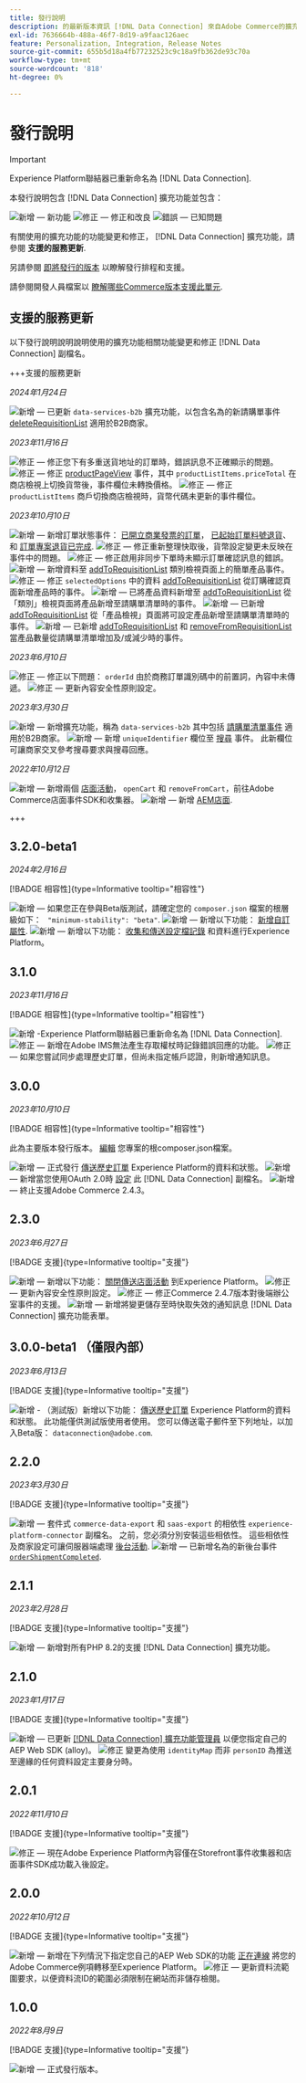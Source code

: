 ```yaml
---
title: 發行說明
description: 的最新版本資訊 [!DNL Data Connection] 來自Adobe Commerce的擴充功能。
exl-id: 7636664b-488a-46f7-8d19-a9faac126aec
feature: Personalization, Integration, Release Notes
source-git-commit: 655b5d18a4fb77232523c9c18a9fb362de93c70a
workflow-type: tm+mt
source-wordcount: '818'
ht-degree: 0%

---
```


# 發行說明

>[!IMPORTANT]
>
>Experience Platform聯結器已重新命名為 [!DNL Data Connection].

本發行說明包含 [!DNL Data Connection] 擴充功能並包含：

![新增](../assets/new.svg)  — 新功能
![修正](../assets/fix.svg)  — 修正和改良
![錯誤](../assets/bug.svg)  — 已知問題

有關使用的擴充功能的功能變更和修正， [!DNL Data Connection] 擴充功能，請參閱 **支援的服務更新**.

另請參閱 [即將發行的版本](https://experienceleague.adobe.com/docs/commerce-operations/release/planning/schedule.html) 以瞭解發行排程和支援。

請參閱開發人員檔案以 [瞭解哪些Commerce版本支援此單元](https://experienceleague.adobe.com/docs/commerce-operations/release/product-availability.html).

## 支援的服務更新

以下發行說明說明說明使用的擴充功能相關功能變更和修正 [!DNL Data Connection] 副檔名。

+++支援的服務更新

_2024年1月24日_

![新增](../assets/new.svg)  — 已更新 `data-services-b2b` 擴充功能，以包含名為的新請購單事件 [deleteRequisitionList](events.md#deleterequisitionlist) 適用於B2B商家。

_2023年11月16日_

![修正](../assets/fix.svg)  — 修正您下有多重送貨地址的訂單時，錯誤訊息不正確顯示的問題。
![修正](../assets/fix.svg)  — 修正 [productPageView](events.md#productpageview) 事件，其中 `productListItems.priceTotal` 在商店檢視上切換貨幣後，事件欄位未轉換價格。
![修正](../assets/fix.svg)  — 修正 `productListItems` 商戶切換商店檢視時，貨幣代碼未更新的事件欄位。

_2023年10月10日_

![新增](../assets/new.svg)  — 新增訂單狀態事件： [已開立商業發票的訂單](events-backoffice.md#orderinvoiced)， [已起始訂單料號退貨](events-backoffice.md#orderitemsreturninitiated)、和 [訂單專案退貨已完成](events-backoffice.md#orderitemreturncompleted).
![修正](../assets/fix.svg)  — 修正重新整理快取後，貨幣設定變更未反映在事件中的問題。
![修正](../assets/fix.svg)  — 修正啟用非同步下單時未顯示訂單確認訊息的錯誤。
![新增](../assets/new.svg)  — 新增資料至 [addToRequisitionList](events.md#addtorequisitionlist) 類別檢視頁面上的簡單產品事件。
![修正](../assets/fix.svg)  — 修正 `selectedOptions` 中的資料 [addToRequisitionList](events.md#addtorequisitionlist) 從訂購確認頁面新增產品時的事件。
![新增](../assets/new.svg)  — 已將產品資料新增至 [addToRequisitionList](events.md#addtorequisitionlist) 從「類別」檢視頁面將產品新增至請購單清單時的事件。
![新增](../assets/new.svg)  — 已新增 [addToRequisitionList](events.md#addtorequisitionlist) 從「產品檢視」頁面將可設定產品新增至請購單清單時的事件。
![新增](../assets/new.svg)  — 已新增 [addToRequisitionList](events.md#addtorequisitionlist) 和 [removeFromRequisitionList](events.md#removefromrequisitionlist) 當產品數量從請購單清單增加及/或減少時的事件。

_2023年6月10日_

![修正](../assets/fix.svg)  — 修正以下問題： `orderId` 由於商務訂單識別碼中的前置詞，內容中未傳遞。
![修正](../assets/fix.svg)  — 更新內容安全性原則設定。

_2023年3月30日_

![新增](../assets/new.svg)  — 新增擴充功能，稱為 `data-services-b2b` 其中包括 [請購單清單事件](events.md#b2b-events) 適用於B2B商家。
![新增](../assets/new.svg)  — 新增 `uniqueIdentifier` 欄位至 [搜尋](events.md#search-events) 事件。 此新欄位可讓商家交叉參考搜尋要求與搜尋回應。

_2022年10月12日_

![新增](../assets/new.svg)  — 新增兩個 [店面活動](events.md)， `openCart` 和 `removeFromCart`，前往Adobe Commerce店面事件SDK和收集器。
![新增](../assets/new.svg)  — 新增 [AEM店面](overview.md#aem-support).

+++

## 3.2.0-beta1

_2024年2月16日_

[!BADGE 相容性]{type=Informative tooltip="相容性"}

![新增](../assets/new.svg)  — 如果您正在參與Beta版測試，請確定您的 `composer.json` 檔案的根層級如下： ` "minimum-stability": "beta"`.
![新增](../assets/new.svg)  — 新增以下功能： [新增自訂屬性](update-xdm.md#update-schema-with-time-series-behavioral-and-back-office-event-data).
![新增](../assets/new.svg)  — 新增以下功能： [收集和傳送設定檔記錄](connect-data.md#send-customer-profile-data) 和資料進行Experience Platform。

## 3.1.0

_2023年11月16日_

[!BADGE 相容性]{type=Informative tooltip="相容性"}

![新增](../assets/new.svg) -Experience Platform聯結器已重新命名為 [!DNL Data Connection].
![修正](../assets/new.svg)  — 新增在Adobe IMS無法產生存取權杖時記錄錯誤回應的功能。
![修正](../assets/new.svg)  — 如果您嘗試同步處理歷史訂單，但尚未指定帳戶認證，則新增通知訊息。

## 3.0.0

_2023年10月10日_

[!BADGE 相容性]{type=Informative tooltip="相容性"}

此為主要版本發行版本。 [編輯](install.md#update-the-data-connection) 您專案的根composer.json檔案。

![新增](../assets/new.svg)  — 正式發行 [傳送歷史訂單](connect-data.md#send-historical-order-data) Experience Platform的資料和狀態。
![新增](../assets/new.svg)  — 新增當您使用OAuth 2.0時 [設定](connect-data.md#connect-commerce-data-to-adobe-experience-platform) 此 [!DNL Data Connection] 副檔名。
![新增](../assets/new.svg)  — 終止支援Adobe Commerce 2.4.3。

## 2.3.0

_2023年6月27日_

[!BADGE 支援]{type=Informative tooltip="支援"}

![新增](../assets/new.svg)  — 新增以下功能： [關閉傳送店面活動](connect-data.md#data-collection) 到Experience Platform。
![修正](../assets/fix.svg)  — 更新內容安全性原則設定。
![修正](../assets/fix.svg)  — 修正Commerce 2.4.7版本對後端辦公室事件的支援。
![新增](../assets/new.svg)  — 新增將變更儲存至時快取失效的通知訊息 [!DNL Data Connection] 擴充功能表單。


## 3.0.0-beta1 （僅限內部）

_2023年6月13日_

[!BADGE 支援]{type=Informative tooltip="支援"}

![新增](../assets/new.svg) - （測試版）新增以下功能： [傳送歷史訂單](connect-data.md#beta-send-historical-order-data) Experience Platform的資料和狀態。 此功能僅供測試版使用者使用。 您可以傳送電子郵件至下列地址，以加入Beta版： `dataconnection@adobe.com`.

## 2.2.0

_2023年3月30日_

[!BADGE 支援]{type=Informative tooltip="支援"}

![新增](../assets/new.svg)  — 套件式 `commerce-data-export` 和 `saas-export` 的相依性 `experience-platform-connector` 副檔名。 之前，您必須分別安裝這些相依性。 這些相依性及商家設定可讓伺服器端處理 [後台活動](events-backoffice.md).
![新增](../assets/new.svg)  — 已新增名為的新後台事件 [`orderShipmentCompleted`](events-backoffice.md#ordershipmentcompleted).

## 2.1.1

_2023年2月28日_

[!BADGE 支援]{type=Informative tooltip="支援"}

![新增](../assets/new.svg)  — 新增對所有PHP 8.2的支援 [!DNL Data Connection] 擴充功能。

## 2.1.0

_2023年1月17日_

[!BADGE 支援]{type=Informative tooltip="支援"}

![新增](../assets/new.svg)  — 已更新 [[!DNL Data Connection] 擴充功能管理員](connect-data.md) 以便您指定自己的AEP Web SDK (alloy)。
![修正](../assets/fix.svg) 變更為使用 `identityMap` 而非 `personID` 為推送至邊緣的任何資料設定主要身分時。

## 2.0.1

_2022年11月10日_

[!BADGE 支援]{type=Informative tooltip="支援"}

![修正](../assets/fix.svg)  — 現在Adobe Experience Platform內容僅在Storefront事件收集器和店面事件SDK成功載入後設定。

## 2.0.0

_2022年10月12日_

[!BADGE 支援]{type=Informative tooltip="支援"}

![新增](../assets/new.svg)  — 新增在下列情況下指定您自己的AEP Web SDK的功能 [正在連線](connect-data.md) 將您的Adobe Commerce例項轉移至Experience Platform。
![修正](../assets/fix.svg)  — 更新資料流範圍要求，以便資料流ID的範圍必須限制在網站而非儲存檢閱。

## 1.0.0

_2022年8月9日_

[!BADGE 支援]{type=Informative tooltip="支援"}

![新增](../assets/new.svg)  — 正式發行版本。
